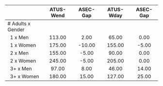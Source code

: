 
|                      |    ATUS-Wend |     ASEC-Gap |    ATUS-Wday |     ASEC-Gap |
| -------------------- | :----------: | :----------: | :----------: | :----------: |
| # Adults x Gender    |              |              |              |              |
| &nbsp;&nbsp;1 x Men  |       113.00 |         2.00 |        65.00 |         0.00 |
| &nbsp;&nbsp;1 x Women |       175.00 |       -10.00 |       155.00 |        -5.00 |
| &nbsp;&nbsp;2 x Men  |       155.00 |        -5.00 |        90.00 |         0.00 |
| &nbsp;&nbsp;2 x Women |       245.00 |        -5.00 |       205.00 |         0.00 |
| &nbsp;&nbsp;3+ x Men |        97.00 |         8.00 |        46.00 |        14.00 |
| &nbsp;&nbsp;3+ x Women |       180.00 |        15.00 |       127.00 |        25.00 |

